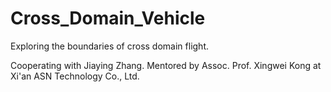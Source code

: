 # Cross_Domain_Vehicle
Exploring the boundaries of cross domain flight. 

Cooperating with Jiaying Zhang. Mentored by Assoc. Prof. Xingwei Kong at Xi'an ASN Technology Co., Ltd.
